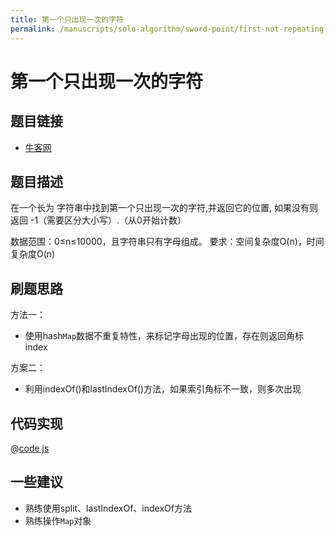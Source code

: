 ```yaml
---
title: 第一个只出现一次的字符
permalink: /manuscripts/solo-algorithm/sword-point/first-not-repeating-char.html
---
```


# 第一个只出现一次的字符

## 题目链接

- [牛客网](https://www.nowcoder.com/practice/1c82e8cf713b4bbeb2a5b31cf5b0417c)

## 题目描述

在一个长为 字符串中找到第一个只出现一次的字符,并返回它的位置, 如果没有则返回 -1（需要区分大小写）.（从0开始计数）

数据范围：0≤n≤10000，且字符串只有字母组成。
要求：空间复杂度O(n)，时间复杂度O(n)

## 刷题思路

方法一：

- 使用hash`Map`数据不重复特性，来标记字母出现的位置，存在则返回角标index

方案二：

- 利用indexOf()和lastIndexOf()方法，如果索引角标不一致，则多次出现

## 代码实现

@[code js](@algorithm/sword-point/数组和矩阵/firstNotRepeatingChar.js)

## 一些建议

- 熟练使用split、lastIndexOf、indexOf方法
- 熟练操作`Map`对象

